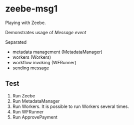 # zeebe-msg1
 Playing with Zeebe.
 
 Demonstrates usage of _Message event_
 
 Separated
  - metadata management (MetadataManager)
  - workers (Workers)
  - workflow invoking (WFRunner)
  - sending message
  
## Test

 1. Run Zeebe
 1. Run MetadataManager
 1. Run Workers. It is possible to run Workers several times.
 1. Run WFRunner
 1. Run ApprovePayment